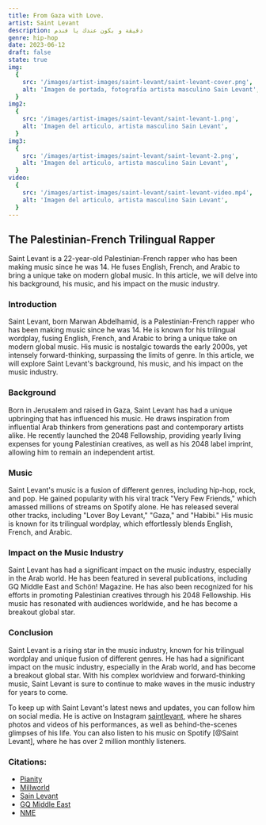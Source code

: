 ```yaml
---
title: From Gaza with Love.
artist: Saint Levant
description: دقيقة و بكون عندك يا فندم
genre: hip-hop
date: 2023-06-12
draft: false
state: true
img:
  {
    src: '/images/artist-images/saint-levant/saint-levant-cover.png',
    alt: 'Imagen de portada, fotografía artista masculino Sain Levant',
  }
img2:
  {
    src: '/images/artist-images/saint-levant/saint-levant-1.png',
    alt: 'Imagen del articulo, artista masculino Sain Levant',
  }
img3:
  {
    src: '/images/artist-images/saint-levant/saint-levant-2.png',
    alt: 'Imagen del articulo, artista masculino Sain Levant',
  }
video:
  {
    src: '/images/artist-images/saint-levant/saint-levant-video.mp4',
    alt: 'Imagen del articulo, artista masculino Sain Levant',
  }
---
```


## The Palestinian-French Trilingual Rapper

Saint Levant is a 22-year-old Palestinian-French rapper who has been making music since he was 14. He fuses English, French, and Arabic to bring a unique take on modern global music. In this article, we will delve into his background, his music, and his impact on the music industry.

### Introduction

Saint Levant, born Marwan Abdelhamid, is a Palestinian-French rapper who has been making music since he was 14. He is known for his trilingual wordplay, fusing English, French, and Arabic to bring a unique take on modern global music. His music is nostalgic towards the early 2000s, yet intensely forward-thinking, surpassing the limits of genre. In this article, we will explore Saint Levant's background, his music, and his impact on the music industry.

### Background

Born in Jerusalem and raised in Gaza, Saint Levant has had a unique upbringing that has influenced his music. He draws inspiration from influential Arab thinkers from generations past and contemporary artists alike. He recently launched the 2048 Fellowship, providing yearly living expenses for young Palestinian creatives, as well as his 2048 label imprint, allowing him to remain an independent artist.

### Music

Saint Levant's music is a fusion of different genres, including hip-hop, rock, and pop. He gained popularity with his viral track "Very Few Friends," which amassed millions of streams on Spotify alone. He has released several other tracks, including "Lover Boy Levant," "Gaza," and "Habibi." His music is known for its trilingual wordplay, which effortlessly blends English, French, and Arabic.

### Impact on the Music Industry

Saint Levant has had a significant impact on the music industry, especially in the Arab world. He has been featured in several publications, including GQ Middle East and Schön! Magazine. He has also been recognized for his efforts in promoting Palestinian creatives through his 2048 Fellowship. His music has resonated with audiences worldwide, and he has become a breakout global star.

### Conclusion

Saint Levant is a rising star in the music industry, known for his trilingual wordplay and unique fusion of different genres. He has had a significant impact on the music industry, especially in the Arab world, and has become a breakout global star. With his complex worldview and forward-thinking music, Saint Levant is sure to continue to make waves in the music industry for years to come.

To keep up with Saint Levant's latest news and updates, you can follow him on social media. He is active on Instagram [saintlevant](https://www.instagram.com/saintlevant/), where he shares photos and videos of his performances, as well as behind-the-scenes glimpses of his life. You can also listen to his music on Spotify [@Saint Levant], where he has over 2 million monthly listeners.

### Citations:

- [Pianity](https://pianity.com/saint-levant)
- [Millworld](https://www.milleworld.com/rising-star-saint-levant-success/)
- [Sain Levant](https://www.saintlevant.com/about)
- [GQ Middle East](https://www.gqmiddleeast.com/features/arab-rapper-saint-levant)
- [NME](https://www.nme.com/features/music-interviews/saint-levant-from-gaza-with-love-ep-interview-radar-3428322)
